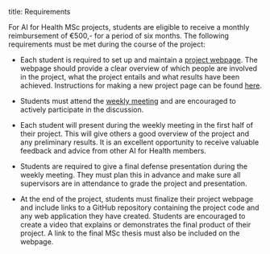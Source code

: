 title: Requirements

For AI for Health MSc projects, students are eligible to receive a monthly reimbursement of €500,- for a period of six months. The following requirements must be met during the course of the project:

- Each student is required to set up and maintain a [project webpage](https://www.ai-for-health.nl/student_projects/). The webpage should provide a clear overview of which people are involved in the project, what the project entails and what results have been achieved. Instructions for making a new project page can be found [here](https://github.com/DIAGNijmegen/website-content/blob/master/docs/create-a-new-aifh-project-page.md).

- Students must attend the [weekly meeting](https://www.ai-for-health.nl/meeting/) and are encouraged to actively participate in the discussion. 

- Each student will present during the weekly meeting in the first half of their project. This will give others a good overview of the project and any preliminary results. It is an excellent opportunity to receive valuable feedback and advice from other AI for Health members.

- Students are required to give a final defense presentation during the weekly meeting. They must plan this in advance and make sure all supervisors are in attendance to grade the project and presentation.

- At the end of the project, students must finalize their project webpage and include links to a GitHub repository containing the project code and any web application they have created. Students are encouraged to create a video that explains or demonstrates the final product of their project. A link to the final MSc thesis must also be included on the webpage.

